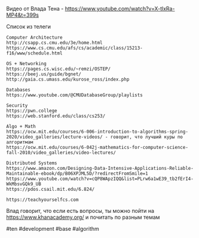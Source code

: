 Видео от Влада Тена - https://www.youtube.com/watch?v=X-tlxRa-MP4&t=399s

Список из телеги
```
Computer Architecture
http://csapp.cs.cmu.edu/3e/home.html
https://www.cs.cmu.edu/afs/cs/academic/class/15213-f16/www/schedule.html

OS + Networking
https://pages.cs.wisc.edu/~remzi/OSTEP/
https://beej.us/guide/bgnet/
http://gaia.cs.umass.edu/kurose_ross/index.php

Databases
https://www.youtube.com/@CMUDatabaseGroup/playlists

Security
https://pwn.college
https://web.stanford.edu/class/cs253/

Algo + Math
https://ocw.mit.edu/courses/6-006-introduction-to-algorithms-spring-2020/video_galleries/lecture-videos/ - говорит, что лучший куры по алгоритмам
https://ocw.mit.edu/courses/6-042j-mathematics-for-computer-science-fall-2010/video_galleries/video-lectures/

Distributed Systems
https://www.amazon.com/Designing-Data-Intensive-Applications-Reliable-Maintainable-ebook/dp/B06XPJML5D/?redirectFromSmile=1
https://www.youtube.com/watch?v=cQP8WApzIQQ&list=PLrw6a1wE39_tb2fErI4-WkMbsvGQk9_UB
https://pdos.csail.mit.edu/6.824/

https://teachyourselfcs.com
```

Влад говорит, что если есть вопросы, ты можно пойти на https://www.khanacademy.org/ и почитать по разным темам

#ten #development #base #algorithm